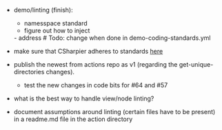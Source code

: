 - demo/linting (finish):
    - namesspace standard
    - figure out how to inject  <ItemGroup>
    <ProjectReference
      Include="..\..\${{ inputs.code-analyzers-name }}\Demo.Analyzers.csproj"
      OutputItemType="Analyzer"
      ReferenceOutputAssembly="false"
    />
  </ItemGroup>
    - address # Todo: change when done in demo-coding-standards.yml

- make sure that CSharpier adheres to standards [here](https://github.com/Now-Micro/CodeBits/blob/main/.github/copilot-instructions.md)
- publish the newest from actions repo as v1 (regarding the get-unique-directories changes).  
    - test the new changes in code bits for #64 and #57
- what is the best way to handle view/node linting?
- document assumptions around linting (certain files have to be present) in a readme.md file in the action directory